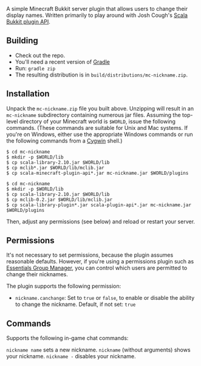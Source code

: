 A simple Minecraft Bukkit server plugin that allows users to change their
display names. Written primarily to play around with Josh Cough's
[Scala Bukkit plugin API](https://github.com/joshcough/MinecraftPlugins).

## Building

* Check out the repo.
* You'll need a recent version of [Gradle](http://gradle.org)
* Run: `gradle zip`
* The resulting distribution is in `build/distributions/mc-nickname.zip`.

## Installation

Unpack the `mc-nickname.zip` file you built above. Unzipping will result in
an `mc-nickname` subdirectory containing numerous jar files. Assuming the
top-level directory of your Minecraft world is `$WORLD`, issue the following
commands. (These commands are suitable for Unix and Mac systems. If you're
on Windows, either use the appropriate Windows commands or run the following
commands from a [Cygwin](http://www.cygwin.com/) shell.)

    $ cd mc-nickname
    $ mkdir -p $WORLD/lib
    $ cp scala-library-2.10.jar $WORLD/lib
    $ cp mclib*.jar $WORLD/lib/mclib.jar
    $ cp scala-minecraft-plugin-api*.jar mc-nickname.jar $WORLD/plugins

    $ cd mc-nickname
    $ mkdir -p $WORLD/lib
    $ cp scala-library-2.10.jar $WORLD/lib
    $ cp mclib-0.2.jar $WORLD/lib/mclib.jar
    $ cp scala-library-plugin*.jar scala-plugin-api*.jar mc-nickname.jar $WORLD/plugins

Then, adjust any permissions (see below) and reload or restart your server.

## Permissions

It's not necessary to set permissions, because the plugin assumes
reasonable defaults. However, if you're using a permissions plugin such
as [Essentials Group Manager](http://wiki.ess3.net/wiki/Group_Manager),
you can control which users are permitted to change their nicknames.

The plugin supports the following permission:

- `nickname.canchange`: Set to `true` or `false`, to enable or disable
  the ability to change the nickname. Default, if not set: `true`

## Commands

Supports the following in-game chat commands:

`nickname name` sets a new nickname.
`nickname` (without arguments) shows your nickname.
`nickname -` disables your nickname.
